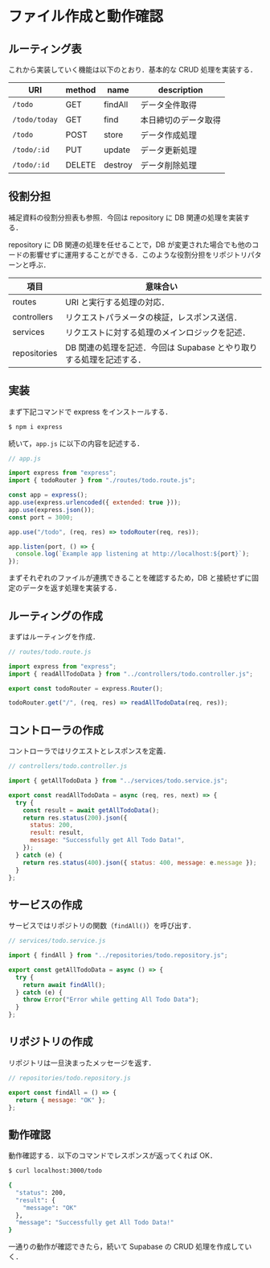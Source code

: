 # ファイル作成と動作確認

## ルーティング表

これから実装していく機能は以下のとおり．基本的な CRUD 処理を実装する．

| URI           | method | name    | description          |
| ------------- | ------ | ------- | -------------------- |
| `/todo`       | GET    | findAll | データ全件取得       |
| `/todo/today` | GET    | find    | 本日締切のデータ取得 |
| `/todo`       | POST   | store   | データ作成処理       |
| `/todo/:id`   | PUT    | update  | データ更新処理       |
| `/todo/:id`   | DELETE | destroy | データ削除処理       |

## 役割分担

補足資料の役割分担表も参照．今回は repository に DB 関連の処理を実装する．

repository に DB 関連の処理を任せることで，DB が変更された場合でも他のコードの影響せずに運用することができる．このような役割分担をリポジトリパターンと呼ぶ．

| 項目         | 意味合い                                                            |
| ------------ | ------------------------------------------------------------------- |
| routes       | URI と実行する処理の対応．                                          |
| controllers  | リクエストパラメータの検証，レスポンス送信．                        |
| services     | リクエストに対する処理のメインロジックを記述．                      |
| repositories | DB 関連の処理を記述．今回は Supabase とやり取りする処理を記述する． |

## 実装

まず下記コマンドで express をインストールする．

```bash
$ npm i express
```

続いて，`app.js` に以下の内容を記述する．

```js
// app.js

import express from "express";
import { todoRouter } from "./routes/todo.route.js";

const app = express();
app.use(express.urlencoded({ extended: true }));
app.use(express.json());
const port = 3000;

app.use("/todo", (req, res) => todoRouter(req, res));

app.listen(port, () => {
  console.log(`Example app listening at http://localhost:${port}`);
});
```

まずそれぞれのファイルが連携できることを確認するため，DB と接続せずに固定のデータを返す処理を実装する．

## ルーティングの作成

まずはルーティングを作成．

```js
// routes/todo.route.js

import express from "express";
import { readAllTodoData } from "../controllers/todo.controller.js";

export const todoRouter = express.Router();

todoRouter.get("/", (req, res) => readAllTodoData(req, res));
```

## コントローラの作成

コントローラではリクエストとレスポンスを定義．

```js
// controllers/todo.controller.js

import { getAllTodoData } from "../services/todo.service.js";

export const readAllTodoData = async (req, res, next) => {
  try {
    const result = await getAllTodoData();
    return res.status(200).json({
      status: 200,
      result: result,
      message: "Successfully get All Todo Data!",
    });
  } catch (e) {
    return res.status(400).json({ status: 400, message: e.message });
  }
};
```

## サービスの作成

サービスではリポジトリの関数（`findAll()`）を呼び出す．

```js
// services/todo.service.js

import { findAll } from "../repositories/todo.repository.js";

export const getAllTodoData = async () => {
  try {
    return await findAll();
  } catch (e) {
    throw Error("Error while getting All Todo Data");
  }
};
```

## リポジトリの作成

リポジトリは一旦決まったメッセージを返す．

```js
// repositories/todo.repository.js

export const findAll = () => {
  return { message: "OK" };
};
```

## 動作確認

動作確認する．以下のコマンドでレスポンスが返ってくれば OK．

```bash
$ curl localhost:3000/todo

{
  "status": 200,
  "result": {
    "message": "OK"
  },
  "message": "Successfully get All Todo Data!"
}

```

一通りの動作が確認できたら，続いて Supabase の CRUD 処理を作成していく．

